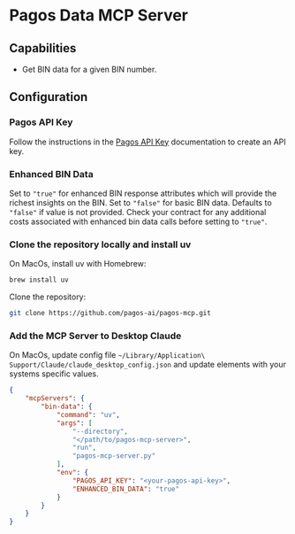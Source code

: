 # Pagos Data MCP Server

## Capabilities

- Get BIN data for a given BIN number.

## Configuration

### Pagos API Key

Follow the instructions in the [Pagos API Key](https://docs.pagos.ai/bin-data/getting-started-with-bin-data#generate-an-api-key) documentation to create an API key.

### Enhanced BIN Data 

Set to `"true"` for enhanced BIN response attributes which will provide the richest insights on the BIN. Set to `"false"` for basic BIN data. Defaults to `"false"` if value is not provided. Check your contract for any additional costs associated with enhanced bin data calls before setting to `"true"`.


### Clone the repository locally and install uv

On MacOs, install uv with Homebrew:

``` bash
brew install uv
```

Clone the repository:

``` bash
git clone https://github.com/pagos-ai/pagos-mcp.git
```


### Add the MCP Server to Desktop Claude

On MacOs, update config file `~/Library/Application\ Support/Claude/claude_desktop_config.json` and update elements with your systems specific values.

``` json
{
    "mcpServers": {
        "bin-data": {
            "command": "uv",
            "args": [
                "--directory",
                "</path/to/pagos-mcp-server>",
                "run",
                "pagos-mcp-server.py"
            ],
            "env": {
                "PAGOS_API_KEY": "<your-pagos-api-key>",
                "ENHANCED_BIN_DATA": "true"
            }
        }
    }
}
```
